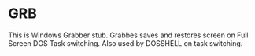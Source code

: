 # GRB
This is Windows Grabber stub. Grabbes saves and restores screen on Full Screen DOS Task switching. Also used by DOSSHELL on task switching.
